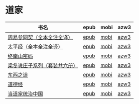 # 道家

| 书名 | epub | mobi | azw3 |
| --- | --- | --- | --- |
| [周易参同契（全本全注全译）](http://ct.dalanmei.com/f/31084289-572116190-0b2421) | [epub](http://ct.dalanmei.com/f/31084289-572116190-0b2421) | [mobi](http://ct.dalanmei.com/f/31084289-571675558-3c6e4d) | [azw3](http://ct.dalanmei.com/f/31084289-572158808-59a15b) |
| [太平经（全本全注全译）](http://ct.dalanmei.com/f/31084289-571815958-7f8307) | [epub](http://ct.dalanmei.com/f/31084289-571815958-7f8307) | [mobi](http://ct.dalanmei.com/f/31084289-571546916-354fd0) | [azw3](http://ct.dalanmei.com/f/31084289-572197956-4cf048) |
| [终南山密码](http://ct.dalanmei.com/f/31084289-572011353-26779e) | [epub](http://ct.dalanmei.com/f/31084289-572011353-26779e) | [mobi](http://ct.dalanmei.com/f/31084289-571562971-c331b6) | [azw3](http://ct.dalanmei.com/f/31084289-571911128-9c61d5) |
| [梁冬说庄子系列（套装共六册）](http://ct.dalanmei.com/f/31084289-571773777-76c73a) | [epub](http://ct.dalanmei.com/f/31084289-571773777-76c73a) | [mobi](http://ct.dalanmei.com/f/31084289-571495824-326ced) | [azw3](http://ct.dalanmei.com/f/31084289-571918692-dc265e) |
| [东西之道](http://ct.dalanmei.com/f/31084289-571818851-510272) | [epub](http://ct.dalanmei.com/f/31084289-571818851-510272) | [mobi](http://ct.dalanmei.com/f/31084289-571548328-ffc7aa) | [azw3](链接未找到) |
| [道德经](None) | [epub](None) | [mobi](None) | [azw3](None) |
| [当道家统治中国](http://ct.dalanmei.com/f/31084289-571787207-0bb1ae) | [epub](http://ct.dalanmei.com/f/31084289-571787207-0bb1ae) | [mobi](http://ct.dalanmei.com/f/31084289-571453553-ffd285) | [azw3](http://ct.dalanmei.com/f/31084289-571886699-fc90a0) |
